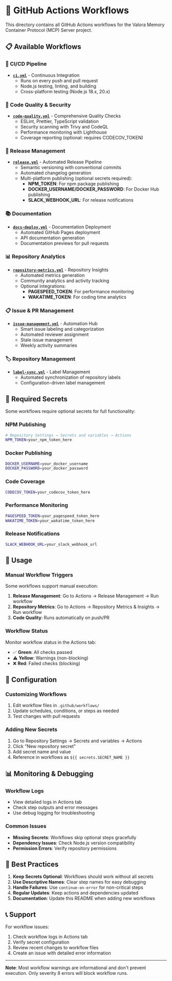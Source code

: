 # 🔧 GitHub Actions Workflows

This directory contains all GitHub Actions workflows for the Valora Memory Container Protocol (MCP) Server project.

## 📋 Available Workflows

### 🔄 CI/CD Pipeline
- **[`ci.yml`](ci.yml)** - Continuous Integration
  - Runs on every push and pull request
  - Node.js testing, linting, and building
  - Cross-platform testing (Node.js 18.x, 20.x)

### 🧹 Code Quality & Security
- **[`code-quality.yml`](code-quality.yml)** - Comprehensive Quality Checks
  - ESLint, Prettier, TypeScript validation
  - Security scanning with Trivy and CodeQL
  - Performance monitoring with Lighthouse
  - Coverage reporting (optional: requires CODECOV_TOKEN)

### 🚀 Release Management
- **[`release.yml`](release.yml)** - Automated Release Pipeline
  - Semantic versioning with conventional commits
  - Automated changelog generation
  - Multi-platform publishing (optional secrets required):
    - **NPM_TOKEN**: For npm package publishing
    - **DOCKER_USERNAME/DOCKER_PASSWORD**: For Docker Hub publishing
    - **SLACK_WEBHOOK_URL**: For release notifications

### 📚 Documentation
- **[`docs-deploy.yml`](docs-deploy.yml)** - Documentation Deployment
  - Automated GitHub Pages deployment
  - API documentation generation
  - Documentation previews for pull requests

### 📊 Repository Analytics
- **[`repository-metrics.yml`](repository-metrics.yml)** - Repository Insights
  - Automated metrics generation
  - Community analytics and activity tracking
  - Optional integrations:
    - **PAGESPEED_TOKEN**: For performance monitoring
    - **WAKATIME_TOKEN**: For coding time analytics

### 📋 Issue & PR Management
- **[`issue-management.yml`](issue-management.yml)** - Automation Hub
  - Smart issue labeling and categorization
  - Automated reviewer assignment
  - Stale issue management
  - Weekly activity summaries

### 🏷️ Repository Management
- **[`label-sync.yml`](label-sync.yml)** - Label Management
  - Automated synchronization of repository labels
  - Configuration-driven label management

## 🔐 Required Secrets

Some workflows require optional secrets for full functionality:

### NPM Publishing
```bash
# Repository Settings → Secrets and variables → Actions
NPM_TOKEN=your_npm_token_here
```

### Docker Publishing
```bash
DOCKER_USERNAME=your_docker_username
DOCKER_PASSWORD=your_docker_password
```

### Code Coverage
```bash
CODECOV_TOKEN=your_codecov_token_here
```

### Performance Monitoring
```bash
PAGESPEED_TOKEN=your_pagespeed_token_here
WAKATIME_TOKEN=your_wakatime_token_here
```

### Release Notifications
```bash
SLACK_WEBHOOK_URL=your_slack_webhook_url
```

## 🚀 Usage

### Manual Workflow Triggers
Some workflows support manual execution:

1. **Release Management**: Go to Actions → Release Management → Run workflow
2. **Repository Metrics**: Go to Actions → Repository Metrics & Insights → Run workflow
3. **Code Quality**: Runs automatically on push/PR

### Workflow Status
Monitor workflow status in the Actions tab:
- ✅ **Green**: All checks passed
- ⚠️ **Yellow**: Warnings (non-blocking)
- ❌ **Red**: Failed checks (blocking)

## 🔧 Configuration

### Customizing Workflows
1. Edit workflow files in `.github/workflows/`
2. Update schedules, conditions, or steps as needed
3. Test changes with pull requests

### Adding New Secrets
1. Go to Repository Settings → Secrets and variables → Actions
2. Click "New repository secret"
3. Add secret name and value
4. Reference in workflows as `${{ secrets.SECRET_NAME }}`

## 📊 Monitoring & Debugging

### Workflow Logs
- View detailed logs in Actions tab
- Check step outputs and error messages
- Use debug logging for troubleshooting

### Common Issues
- **Missing Secrets**: Workflows skip optional steps gracefully
- **Dependency Issues**: Check Node.js version compatibility
- **Permission Errors**: Verify repository permissions

## 🎯 Best Practices

1. **Keep Secrets Optional**: Workflows should work without all secrets
2. **Use Descriptive Names**: Clear step names for easy debugging
3. **Handle Failures**: Use `continue-on-error` for non-critical steps
4. **Regular Updates**: Keep actions and dependencies updated
5. **Documentation**: Update this README when adding new workflows

## 📞 Support

For workflow issues:
1. Check workflow logs in Actions tab
2. Verify secret configuration
3. Review recent changes to workflow files
4. Create an issue with detailed error information

---

**Note**: Most workflow warnings are informational and don't prevent execution. Only severity 8 errors will block workflow runs.
